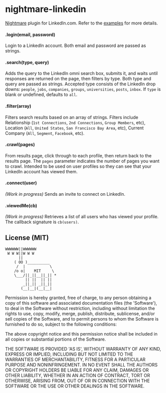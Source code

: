 nightmare-linkedin
=================

[Nightmare](https://github.com/segmentio/nightmare) plugin for LinkedIn.com. Refer to the [examples](https://github.com/lambtron/nightmare-linkedin/tree/master/examples) for more details.

#### .login(email, password)

Login to a LinkedIn account. Both email and password are passed as strings.

#### .search(type, query)

Adds the query to the LinkedIn omni search box, submits it, and waits until responses are returned on the page, then filters by type. Both type and query are passed as strings. Accepted type consists of the LinkedIn drop downs: `people`, `jobs`, `companies`, `groups`, `universities`, `posts`, `inbox`. If `type` is blank or undefined, defaults to `all`.

#### .filter(array)

Filters search results based on an array of strings. Filters include Relationship (`1st Connections`, `2nd Connections`, `Group Members`, etc), Location (`All`, `United States`, `San Francisco Bay Area`, etc), Current Company (`All`, `Segment`, `Facebook`, etc).

#### .crawl(pages)

From results page, click through to each profile, then return back to the results page. The `pages` parameter indicates the number of pages you want to crawl. Intended to be used on user profiles so they can see that your LinkedIn account has viewed them.

#### .connect(user)

_(Work in progress)_ Sends an invite to connect on LinkedIn.

#### .viewedMe(cb)

_(Work in progress)_ Retrieves a list of all users who has viewed your profile. The callback signature is `cb(users)`.

## License (MIT)

```
WWWWWW||WWWWWW
 W W W||W W W
      ||
    ( OO )__________
     /  |           \
    /o o|    MIT     \
    \___/||_||__||_|| *
         || ||  || ||
        _||_|| _||_||
       (__|__|(__|__|
```

Permission is hereby granted, free of charge, to any person obtaining a copy of this software and associated documentation files (the 'Software'), to deal in the Software without restriction, including without limitation the rights to use, copy, modify, merge, publish, distribute, sublicense, and/or sell copies of the Software, and to permit persons to whom the Software is furnished to do so, subject to the following conditions:

The above copyright notice and this permission notice shall be included in all copies or substantial portions of the Software.

THE SOFTWARE IS PROVIDED 'AS IS', WITHOUT WARRANTY OF ANY KIND, EXPRESS OR IMPLIED, INCLUDING BUT NOT LIMITED TO THE WARRANTIES OF MERCHANTABILITY, FITNESS FOR A PARTICULAR PURPOSE AND NONINFRINGEMENT. IN NO EVENT SHALL THE AUTHORS OR COPYRIGHT HOLDERS BE LIABLE FOR ANY CLAIM, DAMAGES OR OTHER LIABILITY, WHETHER IN AN ACTION OF CONTRACT, TORT OR OTHERWISE, ARISING FROM, OUT OF OR IN CONNECTION WITH THE SOFTWARE OR THE USE OR OTHER DEALINGS IN THE SOFTWARE.

